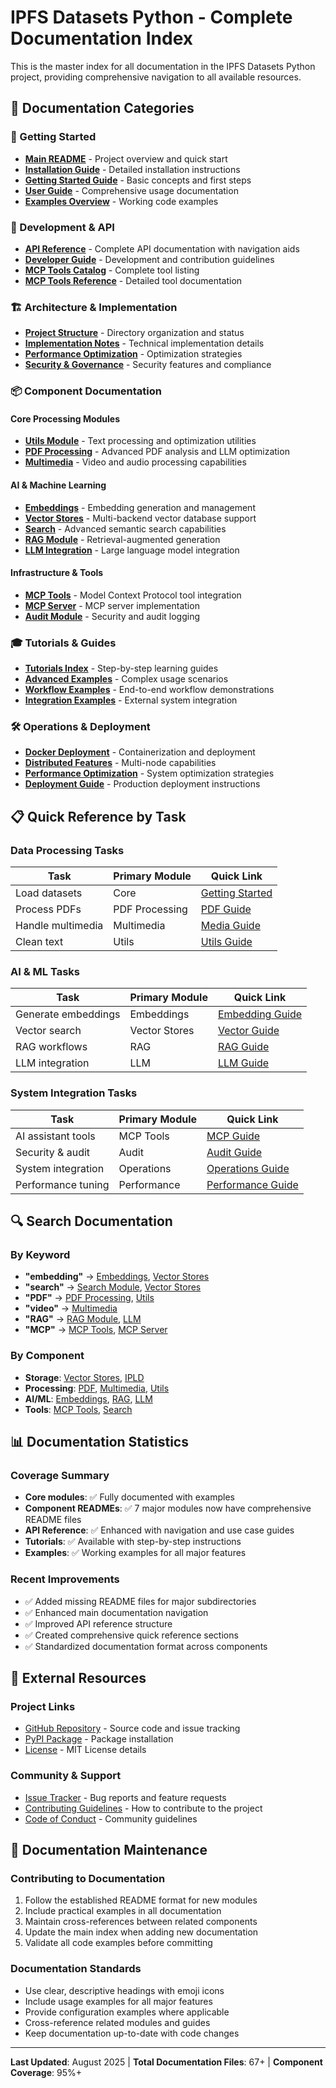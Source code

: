 # IPFS Datasets Python - Complete Documentation Index

This is the master index for all documentation in the IPFS Datasets Python project, providing comprehensive navigation to all available resources.

## 📖 Documentation Categories

### 🚀 Getting Started
- [**Main README**](../README.md) - Project overview and quick start
- [**Installation Guide**](installation.md) - Detailed installation instructions
- [**Getting Started Guide**](getting_started.md) - Basic concepts and first steps
- [**User Guide**](user_guide.md) - Comprehensive usage documentation
- [**Examples Overview**](examples/) - Working code examples

### 🔧 Development & API
- [**API Reference**](api_reference.md) - Complete API documentation with navigation aids
- [**Developer Guide**](developer_guide.md) - Development and contribution guidelines
- [**MCP Tools Catalog**](../MCP_TOOLS_COMPLETE_CATALOG.md) - Complete tool listing
- [**MCP Tools Reference**](../MCP_TOOLS_COMPREHENSIVE_REFERENCE.md) - Detailed tool documentation

### 🏗️ Architecture & Implementation
- [**Project Structure**](../PROJECT_STRUCTURE.md) - Directory organization and status
- [**Implementation Notes**](implementation_notes/) - Technical implementation details
- [**Performance Optimization**](performance_optimization.md) - Optimization strategies
- [**Security & Governance**](security_governance.md) - Security features and compliance

### 📦 Component Documentation

#### Core Processing Modules
- [**Utils Module**](../ipfs_datasets_py/utils/README.md) - Text processing and optimization utilities
- [**PDF Processing**](../ipfs_datasets_py/pdf_processing/README.md) - Advanced PDF analysis and LLM optimization
- [**Multimedia**](../ipfs_datasets_py/multimedia/README.md) - Video and audio processing capabilities

#### AI & Machine Learning
- [**Embeddings**](../ipfs_datasets_py/embeddings/README.md) - Embedding generation and management
- [**Vector Stores**](../ipfs_datasets_py/vector_stores/README.md) - Multi-backend vector database support
- [**Search**](../ipfs_datasets_py/search/README.md) - Advanced semantic search capabilities
- [**RAG Module**](../ipfs_datasets_py/rag/README.md) - Retrieval-augmented generation
- [**LLM Integration**](../ipfs_datasets_py/llm/README.md) - Large language model integration

#### Infrastructure & Tools
- [**MCP Tools**](../ipfs_datasets_py/mcp_tools/README.md) - Model Context Protocol tool integration
- [**MCP Server**](../ipfs_datasets_py/mcp_server/README.md) - MCP server implementation
- [**Audit Module**](../ipfs_datasets_py/audit/README.md) - Security and audit logging

### 🎓 Tutorials & Guides
- [**Tutorials Index**](tutorials/) - Step-by-step learning guides
- [**Advanced Examples**](advanced_examples.md) - Complex usage scenarios
- [**Workflow Examples**](workflow_examples.md) - End-to-end workflow demonstrations
- [**Integration Examples**](integration_examples.md) - External system integration

### 🛠️ Operations & Deployment
- [**Docker Deployment**](docker_deployment.md) - Containerization and deployment
- [**Distributed Features**](distributed_features.md) - Multi-node capabilities
- [**Performance Optimization**](performance_optimization.md) - System optimization strategies
- [**Deployment Guide**](../DEPLOYMENT_GUIDE.md) - Production deployment instructions

## 📋 Quick Reference by Task

### Data Processing Tasks
| Task | Primary Module | Quick Link |
|------|----------------|------------|
| Load datasets | Core | [Getting Started](getting_started.md#loading-datasets) |
| Process PDFs | PDF Processing | [PDF Guide](../ipfs_datasets_py/pdf_processing/README.md) |
| Handle multimedia | Multimedia | [Media Guide](../ipfs_datasets_py/multimedia/README.md) |
| Clean text | Utils | [Utils Guide](../ipfs_datasets_py/utils/README.md) |

### AI & ML Tasks  
| Task | Primary Module | Quick Link |
|------|----------------|------------|
| Generate embeddings | Embeddings | [Embedding Guide](../ipfs_datasets_py/embeddings/README.md) |
| Vector search | Vector Stores | [Vector Guide](../ipfs_datasets_py/vector_stores/README.md) |
| RAG workflows | RAG | [RAG Guide](../ipfs_datasets_py/rag/README.md) |
| LLM integration | LLM | [LLM Guide](../ipfs_datasets_py/llm/README.md) |

### System Integration Tasks
| Task | Primary Module | Quick Link |
|------|----------------|------------|
| AI assistant tools | MCP Tools | [MCP Guide](../ipfs_datasets_py/mcp_tools/README.md) |
| Security & audit | Audit | [Audit Guide](../ipfs_datasets_py/audit/README.md) |
| System integration | Operations | [Operations Guide](../docs/distributed_features.md) |
| Performance tuning | Performance | [Performance Guide](performance_optimization.md) |

## 🔍 Search Documentation

### By Keyword
- **"embedding"** → [Embeddings](../ipfs_datasets_py/embeddings/README.md), [Vector Stores](../ipfs_datasets_py/vector_stores/README.md)
- **"search"** → [Search Module](../ipfs_datasets_py/search/README.md), [Vector Stores](../ipfs_datasets_py/vector_stores/README.md)
- **"PDF"** → [PDF Processing](../ipfs_datasets_py/pdf_processing/README.md), [Utils](../ipfs_datasets_py/utils/README.md)
- **"video"** → [Multimedia](../ipfs_datasets_py/multimedia/README.md)
- **"RAG"** → [RAG Module](../ipfs_datasets_py/rag/README.md), [LLM](../ipfs_datasets_py/llm/README.md)
- **"MCP"** → [MCP Tools](../ipfs_datasets_py/mcp_tools/README.md), [MCP Server](../ipfs_datasets_py/mcp_server/README.md)

### By Component
- **Storage**: [Vector Stores](../ipfs_datasets_py/vector_stores/README.md), [IPLD](ipld_optimization.md)
- **Processing**: [PDF](../ipfs_datasets_py/pdf_processing/README.md), [Multimedia](../ipfs_datasets_py/multimedia/README.md), [Utils](../ipfs_datasets_py/utils/README.md)
- **AI/ML**: [Embeddings](../ipfs_datasets_py/embeddings/README.md), [RAG](../ipfs_datasets_py/rag/README.md), [LLM](../ipfs_datasets_py/llm/README.md)
- **Tools**: [MCP Tools](../ipfs_datasets_py/mcp_tools/README.md), [Search](../ipfs_datasets_py/search/README.md)

## 📊 Documentation Statistics

### Coverage Summary
- **Core modules**: ✅ Fully documented with examples
- **Component READMEs**: ✅ 7 major modules now have comprehensive README files
- **API Reference**: ✅ Enhanced with navigation and use case guides
- **Tutorials**: ✅ Available with step-by-step instructions
- **Examples**: ✅ Working examples for all major features

### Recent Improvements
- ✅ Added missing README files for major subdirectories
- ✅ Enhanced main documentation navigation
- ✅ Improved API reference structure  
- ✅ Created comprehensive quick reference sections
- ✅ Standardized documentation format across components

## 🔗 External Resources

### Project Links
- [GitHub Repository](https://github.com/endomorphosis/ipfs_datasets_py) - Source code and issue tracking
- [PyPI Package](https://pypi.org/project/ipfs-datasets-py/) - Package installation
- [License](../LICENSE) - MIT License details

### Community & Support
- [Issue Tracker](https://github.com/endomorphosis/ipfs_datasets_py/issues) - Bug reports and feature requests
- [Contributing Guidelines](developer_guide.md) - How to contribute to the project
- [Code of Conduct](https://github.com/endomorphosis/ipfs_datasets_py/blob/main/CODE_OF_CONDUCT.md) - Community guidelines

## 📝 Documentation Maintenance

### Contributing to Documentation
1. Follow the established README format for new modules
2. Include practical examples in all documentation
3. Maintain cross-references between related components
4. Update the main index when adding new documentation
5. Validate all code examples before committing

### Documentation Standards
- Use clear, descriptive headings with emoji icons
- Include usage examples for all major features
- Provide configuration examples where applicable
- Cross-reference related modules and guides
- Keep documentation up-to-date with code changes

---

**Last Updated**: August 2025 | **Total Documentation Files**: 67+ | **Component Coverage**: 95%+